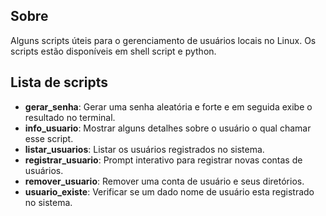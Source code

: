 ## Sobre
Alguns scripts úteis para o gerenciamento de usuários locais no Linux. Os scripts estão disponíveis em shell script e python.

## Lista de scripts
+ **gerar_senha**:   Gerar uma senha aleatória e forte e em seguida exibe o resultado no terminal.<br>
+ **info_usuario**:   Mostrar alguns detalhes sobre o usuário o qual chamar esse script.<br>
+ **listar_usuarios**:   Listar os usuários registrados no sistema.<br>
+ **registrar_usuario**:   Prompt interativo para registrar novas contas de usuários.<br>
+ **remover_usuario**:   Remover uma conta de usuário e seus diretórios.<br>
+ **usuario_existe**:   Verificar se um dado nome de usuário esta registrado no sistema.<br>
